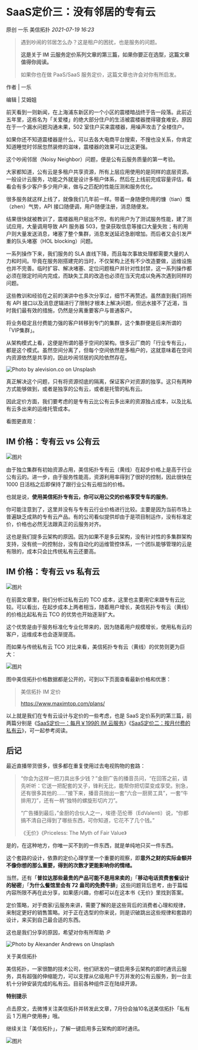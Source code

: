 # SaaS定价三：没有邻居的专有云

原创 一乐 美信拓扑 _2021-07-19 16:23_

> 遇到吵闹的邻居怎么办？这是租户的困扰，也是服务的问题。
>
> **这是关于 IM 云服务定价系列文章的第三篇，如果你要正在选型，这篇文章值得你阅读。**
>
> 如果你也在做 PaaS/SaaS 服务定价，这篇文章也许会对你有所启发。

作者 | 一乐

编辑 | 艾姆姐

前天看到一则新闻，在上海浦东新区的一个小区的震楼暗战终于告一段落。此前近五年里，这栋名为「关爱楼」的绝大部分住户的生活被震楼器搅得寝食难安。原因在于一个漏水问题沟通未果，502 室住户买来震楼器，用噪声攻击了全楼住户。

如果你还不知道震楼器是什么，可以去各大电商平台搜索，不搜也没关系，你肯定知道睡觉时邻居忽然装修的滋味，震楼器的效果可以比这更强。

这个吵闹邻居（Noisy Neighbor）问题，便是公有云服务质量的第一考验。

大家都知道，公有云是多租户共享资源，所有上层应用使用的是同样的底层资源。一般设计云服务，功能之外就是设计多租户体系，然后在上线前完成容量评估，看看会有多少客户多少用户来，做与之匹配的性能压测和服务优化。

很多服务就这样上线了，就像我们几年前一样。带着一身随便你用的慷（tian）慨（zhen）气势，API 接口随便调，用户随便注册，消息随便发。

结果很快就被教训了，震楼器用户层出不穷。有的用户为了测试服务性能，建了测试应用，大量调用导致 API 服务器 503，登录获取信息等接口大量失败；有的用户则大量发送消息，堵塞了整个集群，消息发送延迟急剧增加。而后者又会引发严重的队头堵塞（HOL blocking）问题。

一系列操作下来，我们服务的 SLA 直线下降，而且每次事故处理都需要大量的人力和时间。毕竟在服务刚搭建完的当时，不仅架构上还有不少改造要做，运维设施也并不完善。临时扩容、解决堵塞、定位问题租户并针对性封禁，这一系列操作都必须在限定时间内完成，而缺失工具的改造也必须在当天完成以免再次遇到同样的问题。

这些教训和经验在之前的演讲中也多次分享过，细节不再赘述。虽然直到我们将所有 API 接口以及消息逻辑进行了限制才根本上解决问题，但远水接不了近渴，当时我们最有效的措施，仍然是分离重要客户与普通客户。

将业务稳定且付费能力强的客户转移到专门的集群，这个集群便是后来所谓的「VIP集群」。

从架构模式上看，这便是所谓的基于空间的架构。很多云厂商的「行业专有云」，都是这个模式。虽然空间分离了，但每个空间依然是多租户的，这就意味着在空间内资源依然是共享的，因此吵闹邻居的风险依然存在。

![Photo by alevision.co on Unsplash](../../.gitbook/assets/articles/autogen-41b6aa066fabc2b23ca9539a6270866d5152dfa57043ebabf7e5b915dfdcab63.webp)

真正解决这个问题，只有将资源彻底的隔离，保证客户对资源的独享。这只有两种方式能够做到，或者是独享的公有云，或者是托管的私有云。

因此定价方面，我们要考虑的是专有云比公有云多出来的资源独占成本，以及比私有云多出来的运维托管成本。

看图更直观：

## IM 价格：专有云 vs 公有云

![图片](../../.gitbook/assets/articles/autogen-4aa1a276d84a4c60538021007b86ca744a40d7006d049b968ba15536102e02f8.webp)

由于独立集群有初始资源占用，美信拓扑专有云（黄线）在起步价格上是高于行业公有云的。进一步，由于服务性能高，资源利用率得到了很好的控制，因此很快在 1000 日活档之后即保持了跟行业公有云相当的价格。

也就是说，**使用美信拓扑专有云，你可以用公交的价格享受专车的服务**。

你可能注意到了，这里并没有与专有云行业价格进行比较。主要是因为当前市场上普遍缺乏成熟的专有云产品。有的公司看似提供却由于是项目制运作，没有标准定价，价格也必然无法跟真正的云服务对齐。

这也是我们提多云架构的原因。因为如果不是多云架构，没有针对性的多集群架构支持，没有统一的控制台，没有自动化的运维管控体系，一个团队能够管理的云是有限的，成本只会比传统私有云还要高。

## IM 价格：专有云 vs 私有云

![图片](../../.gitbook/assets/articles/autogen-4451f0c7ea118b8a383d5ad2dc82f7054c771e2de30c2dacc5b8f89419b8b65f.webp)

在前面文章里，我们分析过私有云的 TCO 成本，这里也主要用它来跟专有云比较。可以看出，在起步成本上两者相当，随着用户增长，美信拓扑专有云（黄线）的价格比起私有云 TCO 的优势也开始逐渐扩大。

这个优势是由于服务标准化专业化带来的，因为随着用户规模增长，使用私有云的客户，运维成本也会逐渐提高。

而如果与传统私有云 TCO 对比来看，美信拓扑专有云（黄线）的优势则更为巨大：

![图片](../../.gitbook/assets/articles/autogen-84b67ec5761d9a38064630a352605611999e4c2d0e274cfbd4903347a9a89313.webp)

图中美信拓扑价格数据都是公开的，可到以下页面查看最新价格和优惠：

> 美信拓扑 IM 定价
>
> https://www.maximtop.com/plans/

以上就是我们在专有云设计与定价的一些考虑，也是 SaaS 定价系列的第三篇，前两篇分别是《[SaaS定价一：每月￥199的 IM 云服务](saas-pricing-one-im-cloud-service-of-199-per-month.md)》《[SaaS定价二：按月付费的私有云](saas-pricing-two-monthly-private-cloud.md)》，可一起参考阅读。

## 后记

最近直播带货很多，很多都在重复使用过去电视购物的套路：

> “你会为这样一把刀具出多少钱？”金厨广告的播音员问，“在回答之前，请先听听：它送一把配套的叉子，锋利无比，能帮你把切菜变成享受。别急，还有很多其他的……”接下来，播音员抛出一套“六合一厨房工具”，一套“牛排用刀”，还有一柄“独特的螺旋形切片刀”。&#x20;
>
> “广告播到最后，”金厨的合伙人之一，埃德·范伦蒂（EdValenti）说，“你都搞不清自己得到了哪些东西，可你知道，它花不了几个钱。”&#x20;
>
> 《无价》《Priceless: The Myth of Fair Value》

是的，在这种地方，你唯一买不到的一件东西，就是单纯地只买一件东西。

这个套路的设计，依靠的定价心理学里一个重要的观察，即**意外之财的实际金额并不像你想的那么重要，得到的次数才更能影响你的情绪。**

当然，还有「**普拉达那些最贵的产品可能不是用来卖的**」「**移动电话资费套餐设计的秘密**」「**为什么餐馆里会有 72 盎司的免费牛排**」这些问题背后思考，由于篇幅内容所限不再在此分享，如果感兴趣，你都可以在这本书《无价》里找到答案。

定价策略，对于商家/云服务来讲，需要了解的是这些背后的消费者心理和规律，来制定更好的销售策略。对于正在选型的你来说，则是识破跳出这些规律和套路的设计，来买到自己最合适的东西。

这也是我们分享的原因，希望对你有所帮助 :P

![Photo by Alexander Andrews on Unsplash](../../.gitbook/assets/articles/autogen-ceca10f5cc250c96cbc3246fb95012a96d2d240969c75437ce5c21ac1c2b3c7d.webp)

关于美信拓扑

美信拓扑，一家很酷的技术公司，他们研发的一键启用多云架构的即时通讯云服务，具有超强的伸缩能力，可以支撑从亿级用户千万并发的公有云服务，到一台主机十分钟安装完成的私有云。目前各种组件正在陆续开源。

**特别提示**

点击原文，去微博关注美信拓扑并转发此文章，7月份会抽10名送美信拓扑「私有云 1 万用户使用券」哦。

继续关注「美信拓扑」，了解一键启用多云架构的即时通讯。

![图片](../../.gitbook/assets/articles/autogen-9c1da9e4a9e37fe718184c6ceeb84a3401afabccc3269ff9a5bd7ef8b087462e.webp)
